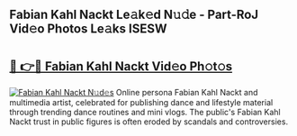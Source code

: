 ## Fabian Kahl Nackt Le𝚊k𝚎d N𝚞𝚍e - Part-RoJ Vid𝚎o Photos Le𝚊ks ISESW

# <h2><a href="http://fb0cmd.evod.top/?m=Fabian+Kahl+Nackt">🔗 👉🔴 Fabian Kahl Nackt Vid𝚎o Ph𝚘t𝚘s</a></h2>

[![Fabian Kahl Nackt N𝚞d𝚎s](https://i.imgur.com/8V9OHl7.gif)](http://fb0cmd.evod.top/?m=Fabian+Kahl+Nackt)
Online persona Fabian Kahl Nackt and multimedia artist, celebrated for publishing dance and lifestyle material through trending dance routines and mini vlogs. The public's Fabian Kahl Nackt trust in public figures is often eroded by scandals and controversies. 

